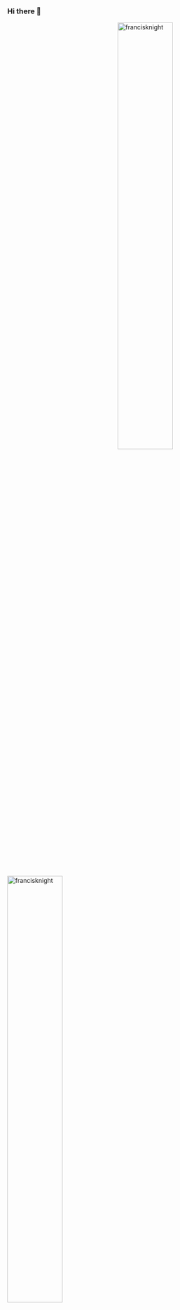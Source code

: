### Hi there 👋

<!--
**francisknight/francisknight** is a ✨ _special_ ✨ repository because its `README.md` (this file) appears on your GitHub profile.

Here are some ideas to get you started:

- 🔭 I’m currently working on ...
- 🌱 I’m currently learning ...
- 👯 I’m looking to collaborate on ...
- 🤔 I’m looking for help with ...
- 💬 Ask me about ...
- 📫 How to reach me: ...
- 😄 Pronouns: ...
- ⚡ Fun fact: ...
-->

<p><img align="right" src="https://github-readme-stats.vercel.app/api/top-langs/?username=francisknight&layout=compact&hide=html" alt="francisknight" width="50%"/></p>

<p><img align="left" src="https://github-readme-stats.vercel.app/api?username=francisknight&show_icons=true&count_private=true" alt="francisknight" width="50%"/></p>
